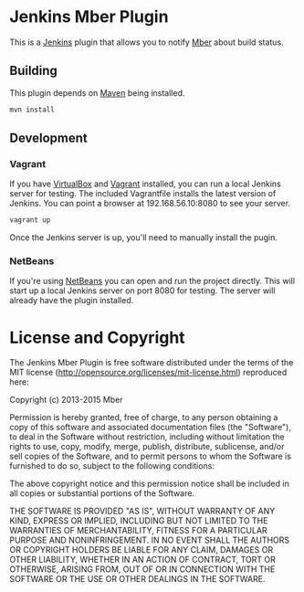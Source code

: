 # Jenkins Mber Plugin #

This is a [Jenkins][] plugin that allows you to notify [Mber][] about build
status.

## Building ##

This plugin depends on [Maven][] being installed.

~~~bash
mvn install
~~~

## Development ##

### Vagrant ###

If you have [VirtualBox][] and [Vagrant][] installed, you can run a local
Jenkins server for testing. The included Vagrantfile installs the latest version
of Jenkins. You can point a browser at 192.168.56.10:8080 to see your server.

~~~bash
vagrant up
~~~

Once the Jenkins server is up, you'll need to manually install the pugin.

### NetBeans ###

If you're using [NetBeans][] you can open and run the project directly. This
will start up a local Jenkins server on port 8080 for testing. The server will
already have the plugin installed.

# License and Copyright #

The Jenkins Mber Plugin is free software distributed under the terms of the MIT
license (http://opensource.org/licenses/mit-license.html) reproduced here:

Copyright (c) 2013-2015 Mber

Permission is hereby granted, free of charge, to any person obtaining a copy
of this software and associated documentation files (the "Software"), to deal
in the Software without restriction, including without limitation the rights
to use, copy, modify, merge, publish, distribute, sublicense, and/or sell
copies of the Software, and to permit persons to whom the Software is
furnished to do so, subject to the following conditions:

The above copyright notice and this permission notice shall be included in
all copies or substantial portions of the Software.

THE SOFTWARE IS PROVIDED "AS IS", WITHOUT WARRANTY OF ANY KIND, EXPRESS OR
IMPLIED, INCLUDING BUT NOT LIMITED TO THE WARRANTIES OF MERCHANTABILITY,
FITNESS FOR A PARTICULAR PURPOSE AND NONINFRINGEMENT. IN NO EVENT SHALL THE
AUTHORS OR COPYRIGHT HOLDERS BE LIABLE FOR ANY CLAIM, DAMAGES OR OTHER
LIABILITY, WHETHER IN AN ACTION OF CONTRACT, TORT OR OTHERWISE, ARISING FROM,
OUT OF OR IN CONNECTION WITH THE SOFTWARE OR THE USE OR OTHER DEALINGS IN
THE SOFTWARE.


[Jenkins]: https://jenkins-ci.org/ "Jenkins is an extensible open source continuous integration server"
[Mber]: https://member.firepub.net/ "Mber is a platform for building, hosting, launching, and tracking games"
[Maven]: http://maven.apache.org/ "Maven is a software project management and comprehension tool."
[VirtualBox]: https://www.virtualbox.org/ "VirtualBox is x86 and AMD64 virtualization product."
[Vagrant]: http://www.vagrantup.com/ "Vagrant is a tool for creating and configuring lightweight, reproducible, and portable development environments."
[NetBeans]: https://netbeans.org/ "NetBeans is a free IDE for Java development."

